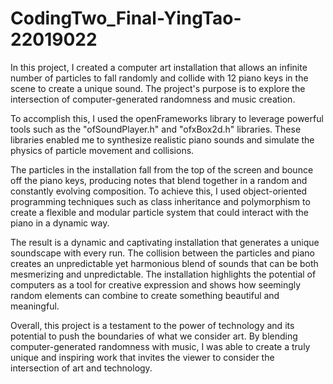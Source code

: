 # CodingTwo_Final-YingTao-22019022

In this project, I created a computer art installation that allows an infinite number of particles to fall randomly and collide with 12 piano keys in the scene to create a unique sound. The project's purpose is to explore the intersection of computer-generated randomness and music creation.

To accomplish this, I used the openFrameworks library to leverage powerful tools such as the "ofSoundPlayer.h" and "ofxBox2d.h" libraries. These libraries enabled me to synthesize realistic piano sounds and simulate the physics of particle movement and collisions.

The particles in the installation fall from the top of the screen and bounce off the piano keys, producing notes that blend together in a random and constantly evolving composition. To achieve this, I used object-oriented programming techniques such as class inheritance and polymorphism to create a flexible and modular particle system that could interact with the piano in a dynamic way.

The result is a dynamic and captivating installation that generates a unique soundscape with every run. The collision between the particles and piano creates an unpredictable yet harmonious blend of sounds that can be both mesmerizing and unpredictable. The installation highlights the potential of computers as a tool for creative expression and shows how seemingly random elements can combine to create something beautiful and meaningful.

Overall, this project is a testament to the power of technology and its potential to push the boundaries of what we consider art. By blending computer-generated randomness with music, I was able to create a truly unique and inspiring work that invites the viewer to consider the intersection of art and technology.
